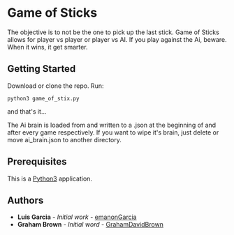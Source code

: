# Game of Sticks

The objective is to not be the one to pick up the last stick. Game of Sticks allows for player vs player or player vs AI. If you play against the Ai, beware. When it wins, it get smarter.

## Getting Started

Download or clone the repo. Run:

```
python3 game_of_stix.py
```

and that's it...

The Ai brain is loaded from and written to a .json at the beginning of and after every game respectively. If you want to wipe it's brain, just delete or move ai_brain.json to another directory.

## Prerequisites

This is a [Python3](https://www.python.org/downloads/) application.

## Authors

* **Luis Garcia** - *Initial work* - [emanonGarcia](https://www.github.com/emanonGarcia)
* **Graham Brown** - *Initial word* - [GrahamDavidBrown](https://github.com/GrahamDavidBrown)
